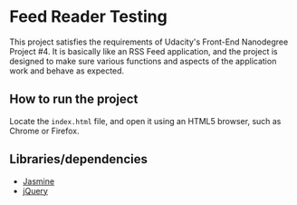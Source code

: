 # Feed Reader Testing

This project satisfies the requirements of Udacity's Front-End Nanodegree Project #4. 
It is basically like an RSS Feed application, and the project is designed to make sure various functions and aspects of the application work and behave as expected.


## How to run the project

Locate the `index.html` file, and open it using an HTML5 browser, such as Chrome or Firefox.

## Libraries/dependencies
   * [Jasmine](https://jasmine.github.io/)
   * [jQuery](https://jquery.com/)
